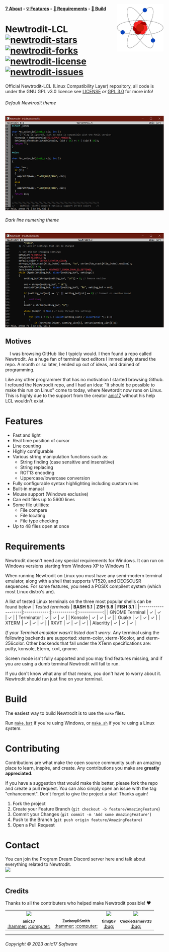 <!-- Change this to use a picture in the root directory. Not the bmp -->
<a href="https://github.com/anic17/Newtrodit-LCL"><img src="https://github.com/anic17/Newtrodit-LCL/blob/main/res/logo_transp.png" align="right" width="150" height="150" /></a>

#### [❔ About](https://github.com/anic17/Newtrodit-LCL#about) - [💡 Features](https://github.com/anic17/Newtrodit-LCL#features) - [📖 Requirements](https://github.com/anic17/Newtrodit-LCL#requirements) - [🔨 Build](https://github.com/anic17/Newtrodit-LCL#build)

# Newtrodit-LCL <br><a href="https://github.com/anic17/Newtrodit/stargazers">![newtrodit-stars](https://img.shields.io/github/stars/anic17/Newtrodit?color=yellow&style=flat-square)</a> <a href="https://github.com/anic17/Newtrodit/network/members">![newtrodit-forks](https://img.shields.io/github/forks/anic17/Newtrodit?style=flat-square)</a> <a href="https://www.gnu.org/licenses/gpl-3.0">![newtrodit-license](https://img.shields.io/github/license/anic17/Newtrodit?style=flat-square)</a> <a href="https://github.com/anic17/Newtrodit/issues">![newtrodit-issues](https://img.shields.io/github/issues/anic17/Newtrodit?style=flat-square)</a>

Official Newtrodit-LCL (Linux Compatibility Layer) repository, all code is under the GNU GPL v3.0 licence see [LICENSE](https://github.com/anic17/Newtrodit-LCL/blob/main/LICENSE) *or* [GPL 3.0](https://www.gnu.org/licenses/gpl-3.0.en.html) for more info!

###### Default Newtrodit theme
<img src="https://github.com/anic17/Newtrodit-LCL/blob/main/res/screenshot_main.png" width="521" height="300">

###### Dark line numering theme
<img src="https://github.com/anic17/Newtrodit-LCL/blob/main/res/screenshot_dark.png" width="521" height="300">

## Motives
&emsp;I was browsing GitHub like I typicly would. I then found a repo called Newtrodit. As a huge fan of terminal text editors I immediately stared the repo. A month or so later, I ended up out of ideas, and drained of programming. 

Like any other programmer that has no motivation I started browsing Github. I refound the Newtrodit repo, and I had an idea: "It should be possible to make this run on Linux" come to today, where Newtordit now runs on Linux. This is highly due to the support from the creator [anic17](https://github.com/anic17) without his help LCL wouldn't exist.

# Features
- Fast and light
- Real time position of cursor
- Line counting
- Highly configurable
- Various string manipulation functions such as:
   - String finding (case sensitive and insensitive)
   - String replacing
   - ROT13 encoding
   - Uppercase/lowercase conversion
- Fully configurable syntax highlighting including custom rules
- Built-in manual
- Mouse support (Windows exclusive)
- Can edit files up to 5600 lines
- Some file utilities:
   - File compare
   - File locating
   - File type checking
- Up to 48 files open at once

# Requirements
Newtrodit doesn't need any special requirements for Windows. It can run on Windows versions starting from Windows XP to Windows 11. 

When running Newtrodit on Linux you must have any semi-modern terminal emulator, along with a shell that supports VT520, and DECSCUSR sequences. For some features, you need a POSIX compilent system (which most Linux distro's are). 

A list of tested Linux terminals on the three most popular shells can be found below 
| _Tested terminals_ | **BASH 5.1** | **ZSH 5.8** | **FISH 3.1** |
|--------------------|:------------:|:-----------:|:------------:|
| GNOME Terminal     |       ✓      |      ✓      |       ✓      |
| Terminator         |       ✓      |      ✓      |       ✓      |
| Konsole            |       ✓      |      ✓      |       ✓      |
| Guake              |       ✓      |      ✓      |       ✓      |
| XTERM              |       ✓      |      ✓      |       ✓      |
| RXVT               |       ✓      |      ✓      |       ✓      |
| Alacritty          |       ✓      |      ✓      |       ✓      |

*If your Terminal emulator wasn't listed don't worry*. Any terminal using the following backends are supported: xterm-color, xterm-16color, and xterm-256color. Other backends that fall under the XTerm specifications are: putty, konsole, Eterm, rxvt, gnome. 

Screen mode isn't fully supported and you may find features missing, and if you are using a dumb terminal Newtrodit will fail to run.

If you don't know what any of that means, you don't have to worry about it. Newtrodit should run just fine on your terminal.

# Build
The easiest way to build Newtrodit is to use the `make` files.

Run [`make.bat`](make.bat) if you're using Windows, or [`make.sh`](make.sh) if you're using a Linux system. 

# Contributing
Contributions are what make the open source community such an amazing place to learn, inspire, and create. Any contributions you make are **greatly appreciated**.

If you have a suggestion that would make this better, please fork the repo and create a pull request. You can also simply open an issue with the tag "enhancement".
Don't forget to give the project a star! Thanks again!

1. Fork the project
2. Create your Feature Branch (`git checkout -b feature/AmazingFeature`)
3. Commit your Changes (`git commit -m 'Add some AmazingFeature'`)
4. Push to the Branch (`git push origin feature/AmazingFeature`)
5. Open a Pull Request
# Contact

You can join the Program Dream Discord server here and talk about everything related to Newtrodit.</br>
<a href="https://discord.gg/J628dBqQgb"><img src="https://img.shields.io/discord/728958932210679869?style=flat-square"></a>
<hr>

## Credits
Thanks to all the contributers who helped make Newtrodit possible! ❤️

<table>
  <tr>
    <td align="center"><a href="https://github.com/anic17"><img src="https://avatars.githubusercontent.com/u/58483910?v=4?s=100" width="100px;" /><br /><sub><b>anic17</b></sub></a><br /><a href="" title="Maintainer">:hammer:</a> <a href="" title="Code">:computer:</a></td>
    <td align="center"><a href="https://github.com/ZackeryRSmith"><img src="https://avatars.githubusercontent.com/u/72983221?v=4?s=100" width="100px;" alt=""/><br /><sub><b>ZackeryRSmith</b></sub></a><br /><a href="" title="Maintainer">:hammer:</a> <a href="" title="Code">:computer:</a></td>
    <td align="center"><a href="https://github.com/timlg07"><img src="https://avatars.githubusercontent.com/u/33633786?v=4?s=100" width="100px;" /><br /><sub><b>timlg07</b></sub></a><br /><a href="" title="Bug fixes">:bug:</a></td>
    <td align="center"><a href="https://github.com/CookieGamer733"><img src="https://avatars.githubusercontent.com/u/74946768?v=4?s=100" width="100px;" /><br /><sub><b>CookieGamer733</b></sub></a><br /><a href="" title="Bug fixes">:bug:</a></td>
  </tr>
</table>

<hr>

###### Copyright &copy; 2023 anic17 Software
